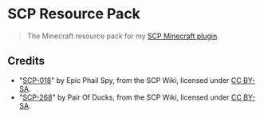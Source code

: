# SCP Resource Pack

> The Minecraft resource pack for my [SCP Minecraft plugin](https://github.com/EsotericEnderman/scp-plugin).

## Credits

- "[SCP-018](https://scpwiki.com/scp-018)" by Epic Phail Spy, from the SCP Wiki, licensed under [CC BY-SA](./LICENSE).
- "[SCP-268](https://scpwiki.com/scp-268)" by Pair Of Ducks, from the SCP Wiki, licensed under [CC BY-SA](./LICENSE).
